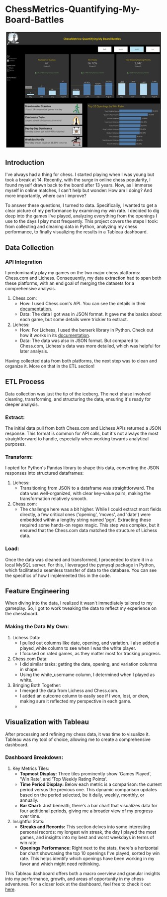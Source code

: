 # ChessMetrics-Quantifying-My-Board-Battles

![alt text](https://github.com/Schlon24/ChessMetrics-Quantifying-My-Board-Battles/blob/b96a4b33a449278217449ee1d4d87a486b6d8dd3/ChessMetrics_%20Quantifying%20My%20Board%20Battles.png)

## Introduction

I've always had a thing for chess. I started playing when I was young but took a break at 14. Recently, with the surge in online chess popularity, I found myself drawn back to the board after 13 years. Now, as I immerse myself in online matches, I can't help but wonder: How am I doing? And more importantly, where can I improve?

To answer these questions, I turned to data. Specifically, I wanted to get a clear picture of my performance by examining my win rate. I decided to dig deep into the games I've played, analyzing everything from the openings I use to the days I play most frequently. This project covers the steps I took: from collecting and cleaning data in Python, analyzing my chess performance, to finally visualizing the results in a Tableau dashboard.

## Data Collection

### API Integration
I predominantly play my games on the two major chess platforms: Chess.com and Lichess. Consequently, my data extraction had to span both these platforms, with an end goal of merging the datasets for a comprehensive analysis.

1. Chess.com:
   - How: I used Chess.com's API. You can see the details in their [documentation](https://www.npmjs.com/package/chess-web-api#getplayercurrentdailychessusername-options-callback).
   - Data: The data I got was in JSON format. It gave me the basics about each game, but some details were trickier to extract.
2. Lichess:
   - How: For Lichess, I used the berserk library in Python. Check out how it works in its [documentation](https://berserk.readthedocs.io/en/master/usage.html#pgn-vs-jsonto).
   - Data: The data was also in JSON format. But compared to Chess.com, Lichess's data was more detailed, which was helpful for later analysis.

Having collected data from both platforms, the next step was to clean and organize it. More on that in the ETL section!

## ETL Process
Data collection was just the tip of the iceberg. The next phase involved cleaning, transforming, and structuring the data, ensuring it's ready for deeper analysis.

### Extract:
The initial data pull from both Chess.com and Lichess APIs returned a JSON response. This format is common for API calls, but it's not always the most straightforward to handle, especially when working towards analytical purposes.

### Transform:
I opted for Python's Pandas library to shape this data, converting the JSON responses into structured dataframes:

1. Lichess:
   - Transitioning from JSON to a dataframe was straightforward. The data was well-organized, with clear key-value pairs, making the transformation relatively smooth.
2. Chess.com:
   - The challenge here was a bit higher. While I could extract most fields directly, a few critical ones ('opening', 'moves', and 'date') were embedded within a lengthy string named 'pgn'. Extracting these required some hands-on regex magic. This step was complex, but it ensured that the Chess.com data matched the structure of Lichess data.

### Load:
Once the data was cleaned and transformed, I proceeded to store it in a local MySQL server. For this, I leveraged the pymysql package in Python, which facilitated a seamless transfer of data to the database. You can see the specifics of how I implemented this in the code.

## Feature Engineering
When diving into the data, I realized it wasn't immediately tailored to my gameplay. So, I got to work tweaking the data to reflect my experience on the chessboard.

### Making the Data My Own:
1. Lichess Data:
   - I pulled out columns like date, opening, and variation. I also added a played_white column to see when I was the white player.
   - I focused on rated games, as they matter most for tracking progress.
2. Chess.com Data:
   - I did similar tasks: getting the date, opening, and variation columns in shape.
   - Using the white_username column, I determined when I played as white.
3. Bringing Both Together:
   - I merged the data from Lichess and Chess.com.
   - I added an outcome column to easily see if I won, lost, or drew, making sure it reflected my perspective in each game.
   - 

## Visualization with Tableau
After processing and refining my chess data, it was time to visualize it. Tableau was my tool of choice, allowing me to create a comprehensive dashboard.

### Dashboard Breakdown:
1. Key Metrics Tiles:
   - **Topmost Display:** Three tiles prominently show 'Games Played', 'Win Rate', and 'Top Weekly Rating Points'.
   - **Time Period Display:** Below each metric is a comparison: the current period versus the previous one. This dynamic comparison updates based on the period selected, be it daily, weekly, monthly, or annually.
   - **Bar Chart:** Just beneath, there's a bar chart that visualizes data for four additional periods, giving me a broader view of my progress over time.
2. Insightful Stats:
   - **Streaks and Records:** This section delves into some interesting personal records: my longest win streak, the day I played the most games, and insights into my best and worst weekdays in terms of win rate.
   - **Openings Performance:** Right next to the stats, there's a horizontal bar chart showcasing the top 10 openings I've played, sorted by win rate. This helps identify which openings have been working in my favor and which might need rethinking.

This Tableau dashboard offers both a macro overview and granular insights into my performance, growth, and areas of opportunity in my chess adventures. For a closer look at the dashboard, feel free to check it out [here](https://public.tableau.com/views/ChessMetricsQuantifyingMyBoardBattles/ChessMetricsQuantifyingMyBoardBattles?:language=en-US&publish=yes&:display_count=n&:origin=viz_share_link).
